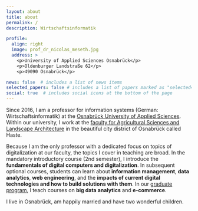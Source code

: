 ```yaml
---
layout: about
title: about
permalink: /
description: Wirtschaftsinformatik

profile:
  align: right
  image: prof_dr_nicolas_meseth.jpg
  address: >
    <p>University of Applied Sciences Osnabrück</p>
    <p>Oldenburger Landstraße 62</p>
    <p>49090 Osnabrück</p>

news: false  # includes a list of news items
selected_papers: false # includes a list of papers marked as "selected={true}"
social: true  # includes social icons at the bottom of the page
---
```


Since 2016, I am a professor for information systems (German: Wirtschaftsinformatik) at the [Osnabrück University of Applied Sciences](https://hs-osnabrueck.de). Within our university, I work at the [faculty for Agricultural Sciences and Landscape Architecture](https://www.hs-osnabrueck.de/en/university/faculties/aul/) in the beautiful city district of Osnabrück called Haste.

Because I am the only professor with a dedicated focus on topics of digitalization at our faculty, the topics I cover in teaching are broad. In the mandatory introductory course (2nd semester), I introduce the **fundamentals of digital computers and digitalization**. In subsequent optional courses, students can learn about **information management**, **data analytics**, **web engineering**, and the **impacts of current digital technologies and how to build solutions with them**. In our [graduate program](https://www.hs-osnabrueck.de/en/study/study-offerings/master/agriculture-food-science-and-business-meng/), I teach courses on **big data analytics** and **e-commerce**.

I live in Osnabrück, am happily married and have two wonderful children.
